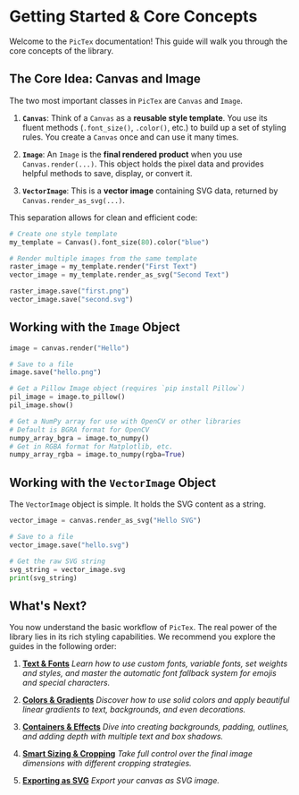 # Getting Started & Core Concepts

Welcome to the `PicTex` documentation! This guide will walk you through the core concepts of the library.

## The Core Idea: Canvas and Image

The two most important classes in `PicTex` are `Canvas` and `Image`.

1.  **`Canvas`**: Think of a `Canvas` as a **reusable style template**. You use its fluent methods (`.font_size()`, `.color()`, etc.) to build up a set of styling rules. You create a `Canvas` once and can use it many times.

2.  **`Image`**: An `Image` is the **final rendered product** when you use `Canvas.render(...)`. This object holds the pixel data and provides helpful methods to save, display, or convert it.

3.  **`VectorImage`**: This is a **vector image** containing SVG data, returned by `Canvas.render_as_svg(...)`.

This separation allows for clean and efficient code:

```python
# Create one style template
my_template = Canvas().font_size(80).color("blue")

# Render multiple images from the same template
raster_image = my_template.render("First Text")
vector_image = my_template.render_as_svg("Second Text")

raster_image.save("first.png")
vector_image.save("second.svg")
```

## Working with the `Image` Object

```python
image = canvas.render("Hello")

# Save to a file
image.save("hello.png")

# Get a Pillow Image object (requires `pip install Pillow`)
pil_image = image.to_pillow()
pil_image.show()

# Get a NumPy array for use with OpenCV or other libraries
# Default is BGRA format for OpenCV
numpy_array_bgra = image.to_numpy()
# Get in RGBA format for Matplotlib, etc.
numpy_array_rgba = image.to_numpy(rgba=True)
```

## Working with the `VectorImage` Object

The `VectorImage` object is simple. It holds the SVG content as a string.

```python
vector_image = canvas.render_as_svg("Hello SVG")

# Save to a file
vector_image.save("hello.svg")

# Get the raw SVG string
svg_string = vector_image.svg
print(svg_string)
```

## What's Next?

You now understand the basic workflow of `PicTex`. The real power of the library lies in its rich styling capabilities. We recommend you explore the guides in the following order:

1.  **[Text & Fonts](./text.md)**
    *Learn how to use custom fonts, variable fonts, set weights and styles, and master the automatic font fallback system for emojis and special characters.*

2.  **[Colors & Gradients](./colors.md)**
    *Discover how to use solid colors and apply beautiful linear gradients to text, backgrounds, and even decorations.*

3.  **[Containers & Effects](./effects.md)**
    *Dive into creating backgrounds, padding, outlines, and adding depth with multiple text and box shadows.*

4.  **[Smart Sizing & Cropping](./crop.md)**
    *Take full control over the final image dimensions with different cropping strategies.*

5.  **[Exporting as SVG](./exporting_svg.md)**
    *Export your canvas as SVG image.*